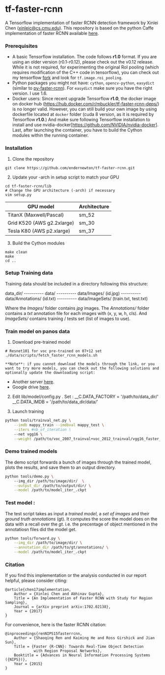 # tf-faster-rcnn
A Tensorflow implementation of faster RCNN detection framework by Xinlei Chen (xinleic@cs.cmu.edu). This repository is based on the python Caffe implementation of faster RCNN available [here](https://github.com/rbgirshick/py-faster-rcnn).



### Prerequisites
  - A basic Tensorflow installation. The code follows **r1.0** format. If you are using an older version (r0.1-r0.12), please check out the v0.12 release. While it is not required, for experimenting the original RoI pooling (which requires modification of the C++ code in tensorflow), you can check out my tensorflow [fork](https://github.com/endernewton/tensorflow) and look for ``tf.image.roi_pooling``.
  - Python packages you might not have: `cython`, `opencv-python`, `easydict` (similar to [py-faster-rcnn](https://github.com/rbgirshick/py-faster-rcnn)). For `easydict` make sure you have the right version. I use 1.6.
  - Docker users: Since recent upgrade Tensorflow **r1.0**, the docker image on docker hub (https://hub.docker.com/r/mbuckler/tf-faster-rcnn-deps/) is no longer valid. However, you can still build your own image by using dockerfile located at `docker` folder (cuda 8 version, as it is required by Tensorflow **r1.0**.) And make sure following Tensorflow installation to install and use nvidia-docker[https://github.com/NVIDIA/nvidia-docker]. Last, after launching the container, you have to build the Cython modules within the running container. 

### Installation
1. Clone the repository
  ```Shell
  git clone https://github.com/endernewton/tf-faster-rcnn.git
  ```

2. Update your -arch in setup script to match your GPU
  ```Shell
  cd tf-faster-rcnn/lib
  # Change the GPU architecture (-arch) if necessary
  vim setup.py
  ```

  | GPU model  | Architecture |
  | ------------- | ------------- |
  | TitanX (Maxwell/Pascal)  | sm_52  |
  | Grid K520 (AWS g2.2xlarge)  | sm_30  |
  | Tesla K80 (AWS p2.xlarge)   | sm_37  |


3. Build the Cython modules
  ```Shell
  make clean
  make
  cd ..
  ```


### Setup Training data

Training data should be included in a directory following this structure:

data_dir/
---------- data/
---------- data/Images/ (id.jpg)
---------- data/Annotations/ (id.txt)
---------- data/ImageSets/ (train.txt, test.txt)

Where the *Images/* folder contains *jpg* images.
The *Annotations/* folder contains a *txt* annotation file for each images with (x, y, w, h, cls).
And *ImageSets/* contains training / tests set (list of images to use).

### Train model on panos data

1. Download pre-trained model
  ```Shell
  # Resnet101 for voc pre-trained on 07+12 set
  ./data/scripts/fetch_faster_rcnn_models.sh
  ```
    **Note**: if you cannot download the models through the link, or you want to try more models, you can check out the following solutions and optionally update the downloading script:
- Another server [here](http://gs11655.sp.cs.cmu.edu/xinleic/tf-faster-rcnn/).
- Google drive [here](https://drive.google.com/open?id=0B1_fAEgxdnvJSmF3YUlZcHFqWTQ).

2. Edit lib/model/config.py . Set :
__C.DATA_FACTORY = '/path/to/data_dir/'
__C.DATA_IMDB = '/path/to/data_dir/data/'



3. Launch training 

```bash
python tools/trainval_net.py \
	--imdb mappy_train --imdbval mappy_test \
	--iters #nb_of_iteration \
	--net vgg16 \
	--weight /path/to/voc_2007_trainval+voc_2012_trainval/vgg16_faster_rcnn_iter_110000.ckpt 
```

### Demo trained models

The demo script forwards a bunch of images through the trained model, plots the results, and save them to an output directory.

```bash
python tools/demo.py \ 
	--img_dir /path/to/image/dir/  \
	--output_dir /path/to/output/dir/ \
	--model /path/to/model_iter_.ckpt
```

### Test model :

The test script takes as input a *trained model*, a *set of images* and their *ground truth annotations* (gt). It computes the score the model does on the data with a recall over the *gt*. i.e. the precentage of object mentioned in the annotatiosn files did the model get.


```bash
python tools/forward.py \
	--img_dir /path/to/image/dir/ \
	--annotation_dir /path/to/gt/annotations/ \
	--model /path/to/model_iter_.ckpt
```

### Citation
If you find this implementation or the analysis conducted in our report helpful, please consider citing:

    @article{chen17implementation,
        Author = {Xinlei Chen and Abhinav Gupta},
        Title = {An Implementation of Faster RCNN with Study for Region Sampling},
        Journal = {arXiv preprint arXiv:1702.02138},
        Year = {2017}
    }

For convenience, here is the faster RCNN citation:

    @inproceedings{renNIPS15fasterrcnn,
        Author = {Shaoqing Ren and Kaiming He and Ross Girshick and Jian Sun},
        Title = {Faster {R-CNN}: Towards Real-Time Object Detection
                 with Region Proposal Networks},
        Booktitle = {Advances in Neural Information Processing Systems ({NIPS})},
        Year = {2015}
    }
